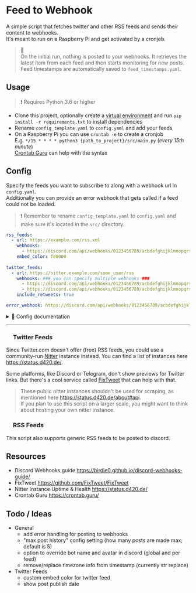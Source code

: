 # Feed to Webhook

A simple script that fetches twitter and other RSS feeds and sends their content to webhooks.  
It's meant to run on a Raspberry Pi and get activated by a cronjob.

>📌  
> On the initial run, nothing is posted to your webhooks. It retrieves the latest item from each feed and then starts monitoring for new posts.  
> Feed timestamps are automatically saved to `feed_timestamps.yaml`.

## Usage

> ❗ Requires Python 3.6 or higher

- Clone this project, optionally create a [virtual environment](https://docs.python.org/3/library/venv.html) and run `pip install -r requirements.txt` to install dependencies  
- Rename `config_template.yaml` to `config.yaml` and add your feeds
- On a Raspberry Pi you can use `crontab -e` to create a cronjob  
  E.g. `*/15 * * * * python3 {path_to_project}/src/main.py` (*every 15th minute*)  
  [Crontab Guru](https://crontab.guru/) can help with the syntax

## Config

Specify the feeds you want to subscribe to along with a webhook url in `config.yaml`.  
Additionally you can provide an error webhook that gets called if a feed could not be loaded.  

> ❗ Remember to rename `config_template.yaml` to `config.yaml` and make sure it's located in the `src/` directory.

``` yaml
rss_feeds:
  - url: https://example.com/rss.xml
    webhooks:
      - https://discord.com/api/webhooks/0123456789/acbdefghijklmnopqrstuvwxyz
    embed_color: fe0000
  
twitter_feeds:
  - url: https://nitter.example.com/some_user/rss
    webhooks: ### you can specify multiple webhooks ###
      - https://discord.com/api/webhooks/0123456789/acbdefghijklmnopqrstuvwxyz
      - https://discord.com/api/webhooks/0123456789/acbdefghijklmnopqrstuvwxyz
    include_retweets: true

error_webhook: https://discord.com/api/webhooks/0123456789/acbdefghijklmnopqrstuvwxyz
```

<details>
  <summary>👀 Config documentation</summary>

<br>

The config is divided into three main sections: `rss_feeds`, `twitter_feeds`, and `error_webhook`.

### `rss_feeds`

- `url`: URL of the RSS feed.
- `webhooks`: A list of webhook URLs. When a new item is found, a message will be sent to each of these webhooks.
- `embed_color`: The color to be used for the embed in the Discord message. This should be a hexadecimal color code without `#`.

### `twitter_feeds`

- `url`: URL of the Twitter feed.
- `webhooks`: A list of webhook URLs. When a new tweet is found, a message will be sent to each of these webhooks.
- `include_retweets`: A boolean value that determines whether retweets should be included.

### `error_webhook`

This section contains a single webhook URL. If an error occurs while processing the feeds, a message will be sent to this webhook.

</details>

---

### <img src="https://github.com/mriot/feed-to-webhook/assets/24588573/d1d57576-63ad-4a58-8eb2-e45d2e05e636" height="15" /> Twitter Feeds

Since Twitter.com doesn't offer (free) RSS feeds, you could use a community-run [Nitter](https://github.com/zedeus/nitter) instance instead. You can find a list of instances here <https://status.d420.de/>.  

Some platforms, like Discord or Telegram, don't show previews for Twitter links. But there's a cool service called [FixTweet](https://github.com/FixTweet/FixTweet) that can help with that.

> These public nitter instances shouldn't be used for scraping, as mentioned here <https://status.d420.de/about#api>.  
> If you plan to use this script on a larger scale, you might want to think about hosting your own nitter instance.

### <img src="https://github.com/mriot/feed-to-webhook/assets/24588573/8548a7e7-4f34-46f3-9adf-66f627ced6f9" height="15" /> RSS Feeds

This script also supports generic RSS feeds to be posted to discord.

## Resources

- Discord Webhooks guide <https://birdie0.github.io/discord-webhooks-guide/>
- FixTweet <https://github.com/FixTweet/FixTweet>
- Nitter Instance Uptime & Health <https://status.d420.de/>
- Crontab Guru <https://crontab.guru/>

## Todo / Ideas

- General
  - add error handling for posting to webhooks
  - "max post history" config setting (how many posts are made max; default is 5)
  - option to override bot name and avatar in discord (global and per feed)
  - remove/replace timezone info from timestamp (currently str replace)
- Twitter Feeds
  - custom embed color for twitter feed
  - show post publish date
